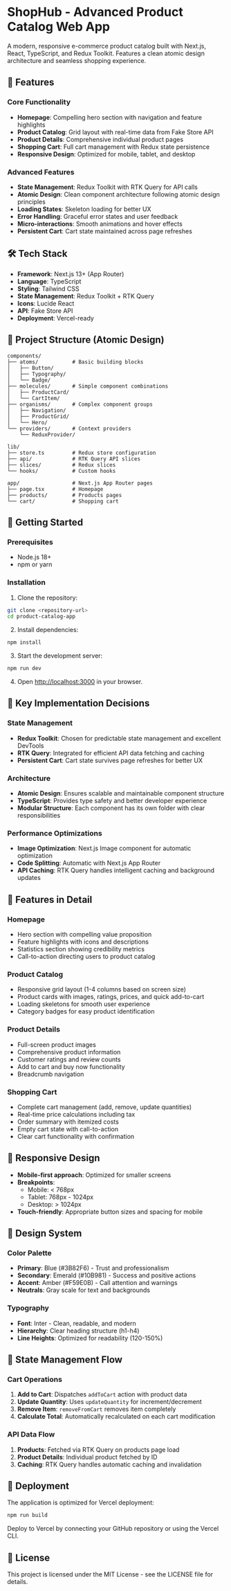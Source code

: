 # ShopHub - Advanced Product Catalog Web App

A modern, responsive e-commerce product catalog built with Next.js, React, TypeScript, and Redux Toolkit. Features a clean atomic design architecture and seamless shopping experience.

## 🚀 Features

### Core Functionality
- **Homepage**: Compelling hero section with navigation and feature highlights
- **Product Catalog**: Grid layout with real-time data from Fake Store API
- **Product Details**: Comprehensive individual product pages
- **Shopping Cart**: Full cart management with Redux state persistence
- **Responsive Design**: Optimized for mobile, tablet, and desktop

### Advanced Features
- **State Management**: Redux Toolkit with RTK Query for API calls
- **Atomic Design**: Clean component architecture following atomic design principles
- **Loading States**: Skeleton loading for better UX
- **Error Handling**: Graceful error states and user feedback
- **Micro-interactions**: Smooth animations and hover effects
- **Persistent Cart**: Cart state maintained across page refreshes

## 🛠 Tech Stack

- **Framework**: Next.js 13+ (App Router)
- **Language**: TypeScript
- **Styling**: Tailwind CSS
- **State Management**: Redux Toolkit + RTK Query
- **Icons**: Lucide React
- **API**: Fake Store API
- **Deployment**: Vercel-ready

## 📁 Project Structure (Atomic Design)

```
components/
├── atoms/           # Basic building blocks
│   ├── Button/
│   ├── Typography/
│   └── Badge/
├── molecules/       # Simple component combinations
│   ├── ProductCard/
│   └── CartItem/
├── organisms/       # Complex component groups
│   ├── Navigation/
│   ├── ProductGrid/
│   └── Hero/
└── providers/       # Context providers
    └── ReduxProvider/

lib/
├── store.ts         # Redux store configuration
├── api/             # RTK Query API slices
├── slices/          # Redux slices
└── hooks/           # Custom hooks

app/                 # Next.js App Router pages
├── page.tsx         # Homepage
├── products/        # Products pages
└── cart/            # Shopping cart
```

## 🚀 Getting Started

### Prerequisites
- Node.js 18+
- npm or yarn

### Installation

1. Clone the repository:
```bash
git clone <repository-url>
cd product-catalog-app
```

2. Install dependencies:
```bash
npm install
```

3. Start the development server:
```bash
npm run dev
```

4. Open [http://localhost:3000](http://localhost:3000) in your browser.

## 🎯 Key Implementation Decisions

### State Management
- **Redux Toolkit**: Chosen for predictable state management and excellent DevTools
- **RTK Query**: Integrated for efficient API data fetching and caching
- **Persistent Cart**: Cart state survives page refreshes for better UX

### Architecture
- **Atomic Design**: Ensures scalable and maintainable component structure
- **TypeScript**: Provides type safety and better developer experience
- **Modular Structure**: Each component has its own folder with clear responsibilities

### Performance Optimizations
- **Image Optimization**: Next.js Image component for automatic optimization
- **Code Splitting**: Automatic with Next.js App Router
- **API Caching**: RTK Query handles intelligent caching and background updates

## 🌟 Features in Detail

### Homepage
- Hero section with compelling value proposition
- Feature highlights with icons and descriptions
- Statistics section showing credibility metrics
- Call-to-action directing users to product catalog

### Product Catalog
- Responsive grid layout (1-4 columns based on screen size)
- Product cards with images, ratings, prices, and quick add-to-cart
- Loading skeletons for smooth user experience
- Category badges for easy product identification

### Product Details
- Full-screen product images
- Comprehensive product information
- Customer ratings and review counts
- Add to cart and buy now functionality
- Breadcrumb navigation

### Shopping Cart
- Complete cart management (add, remove, update quantities)
- Real-time price calculations including tax
- Order summary with itemized costs
- Empty cart state with call-to-action
- Clear cart functionality with confirmation

## 📱 Responsive Design

- **Mobile-first approach**: Optimized for smaller screens
- **Breakpoints**: 
  - Mobile: < 768px
  - Tablet: 768px - 1024px  
  - Desktop: > 1024px
- **Touch-friendly**: Appropriate button sizes and spacing for mobile

## 🎨 Design System

### Color Palette
- **Primary**: Blue (#3B82F6) - Trust and professionalism
- **Secondary**: Emerald (#10B981) - Success and positive actions
- **Accent**: Amber (#F59E0B) - Call attention and warnings
- **Neutrals**: Gray scale for text and backgrounds

### Typography
- **Font**: Inter - Clean, readable, and modern
- **Hierarchy**: Clear heading structure (h1-h4)
- **Line Heights**: Optimized for readability (120-150%)

## 🔄 State Management Flow

### Cart Operations
1. **Add to Cart**: Dispatches `addToCart` action with product data
2. **Update Quantity**: Uses `updateQuantity` for increment/decrement
3. **Remove Item**: `removeFromCart` removes item completely
4. **Calculate Total**: Automatically recalculated on each cart modification

### API Data Flow
1. **Products**: Fetched via RTK Query on products page load
2. **Product Details**: Individual product fetched by ID
3. **Caching**: RTK Query handles automatic caching and invalidation

## 🚀 Deployment

The application is optimized for Vercel deployment:

```bash
npm run build
```

Deploy to Vercel by connecting your GitHub repository or using the Vercel CLI.


## 📝 License

This project is licensed under the MIT License - see the LICENSE file for details.
